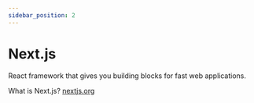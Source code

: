 ```yaml
---
sidebar_position: 2
---
```


# Next.js

React framework that gives you building blocks for fast web applications.

What is Next.js? [nextjs.org](https://nextjs.org/learn/foundations/about-nextjs/what-is-nextjs)
